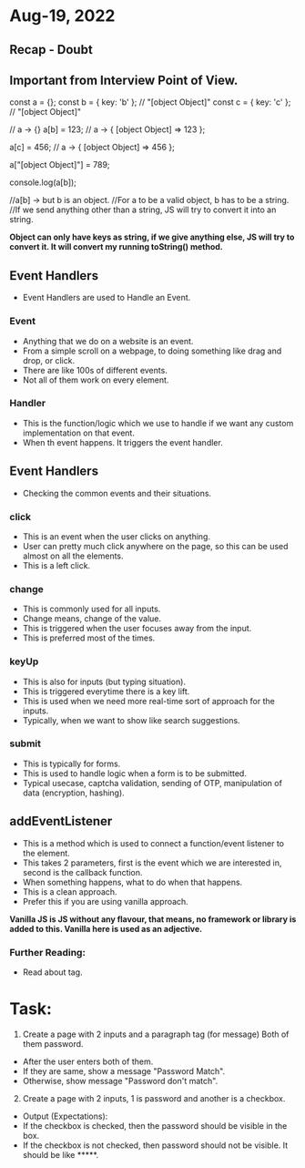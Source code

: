# Aug-19, 2022

## Recap - Doubt

## Important from Interview Point of View.

const a = {};
const b = { key: 'b' }; // "[object Object]"
const c = { key: 'c' }; // "[object Object]"

// a -> {}
a[b] = 123; // a -> { [object Object] => 123 };

a[c] = 456; // a -> { [object Object] => 456 };

a["[object Object]"] = 789;

console.log(a[b]);

//a[b] -> but b is an object.
//For a to be a valid object, b has to be a string.
//If we send anything other than a string, JS will try to convert it into an string.

**Object can only have keys as string, if we give anything else, JS will try to convert it. It will convert my running toString() method.**


## Event Handlers
- Event Handlers are used to Handle an Event.

### Event
- Anything that we do on a website is an event.
- From a simple scroll on a webpage, to doing something like drag and drop, or click.
- There are like 100s of different events.
- Not all of them work on every element.

### Handler
- This is the function/logic which we use to handle if we want any custom implementation on that event.
- When th event happens. It triggers the event handler.

## Event Handlers
- Checking the common events and their situations.

### click
- This is an event when the user clicks on anything.
- User can pretty much click anywhere on the page, so this can be used almost on all the elements.
- This is a left click.

### change
- This is commonly used for all inputs.
- Change means, change of the value.
- This is triggered when the user focuses away from the input.
- This is preferred most of the times.

### keyUp
- This is also for inputs (but typing situation).
- This is triggered everytime there is a key lift.
- This is used when we need more real-time sort of approach for the inputs.
- Typically, when we want to show like search suggestions.


### submit
- This is typically for forms.
- This is used to handle logic when a form is to be submitted.
- Typical usecase, captcha validation, sending of OTP, manipulation of data (encryption, hashing).

## addEventListener
- This is a method which is used to connect a function/event listener to the element.
- This takes 2 parameters, first is the event which we are interested in, second is the callback function.
- When something happens, what to do when that happens.
- This is a clean approach.
- Prefer this if you are using vanilla approach.


**Vanilla JS is JS without any flavour, that means, no framework or library is added to this. Vanilla here is used as an adjective.**

### Further Reading:
- Read about <output></output> tag.



# Task:
1. Create a page with 2 inputs and a paragraph tag (for message) Both of them password.
- After the user enters both of them.
- If they are same, show a message "Password Match".
- Otherwise, show message "Password don't match".

2. Create a page with 2 inputs, 1 is password and another is a checkbox.
- Output (Expectations):
- If the checkbox is checked, then the password should be visible in the box.
- If the checkbox is not checked, then password should not be visible. It should be like *****.
